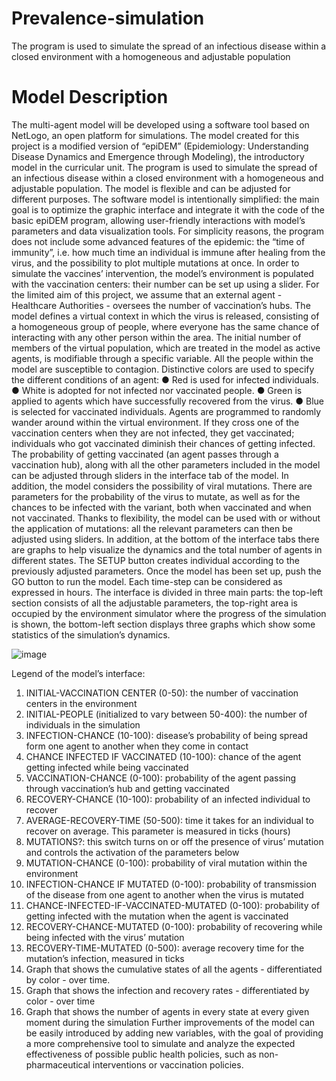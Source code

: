 # Prevalence-simulation
The program is used to simulate the spread of an infectious disease within a closed environment with a homogeneous and adjustable population




# Model Description
The multi-agent model will be developed using a software tool based on NetLogo, an open
platform for simulations. The model created for this project is a modified version of
“epiDEM” (Epidemiology: Understanding Disease Dynamics and Emergence through
Modeling), the introductory model in the curricular unit. The program is used to simulate the
spread of an infectious disease within a closed environment with a homogeneous and
adjustable population. The model is flexible and can be adjusted for different purposes.
The software model is intentionally simplified: the main goal is to optimize the graphic
interface and integrate it with the code of the basic epiDEM program, allowing user-friendly
interactions with model’s parameters and data visualization tools. For simplicity reasons, the
program does not include some advanced features of the epidemic: the “time of immunity”,
i.e. how much time an individual is immune after healing from the virus, and the possibility
to plot multiple mutations at once.
In order to simulate the vaccines’ intervention, the model’s environment is populated with the
vaccination centers: their number can be set up using a slider. For the limited aim of this
project, we assume that an external agent - Healthcare Authorities - oversees the number of
vaccination’s hubs.
The model defines a virtual context in which the virus is released, consisting of a
homogeneous group of people, where everyone has the same chance of interacting with any
other person within the area. The initial number of members of the virtual population, which
are treated in the model as active agents, is modifiable through a specific variable.
All the people within the model are susceptible to contagion.
Distinctive colors are used to specify the different conditions of an agent:
● Red is used for infected individuals.
● White is adopted for not infected nor vaccinated people.
● Green is applied to agents which have successfully recovered from the virus.
● Blue is selected for vaccinated individuals.
Agents are programmed to randomly wander around within the virtual environment. If they
cross one of the vaccination centers when they are not infected, they get vaccinated;
individuals who got vaccinated diminish their chances of getting infected. The probability of
getting vaccinated (an agent passes through a vaccination hub), along with all the other
parameters included in the model can be adjusted through sliders in the interface tab of the
model.
In addition, the model considers the possibility of viral mutations. There are parameters for
the probability of the virus to mutate, as well as for the chances to be infected with the
variant, both when vaccinated and when not vaccinated. Thanks to flexibility, the model can
be used with or without the application of mutations: all the relevant parameters can then be
adjusted using sliders.
In addition, at the bottom of the interface tabs there are graphs to help visualize the dynamics
and the total number of agents in different states.
The SETUP button creates individual according to the previously adjusted parameters. Once
the model has been set up, push the GO button to run the model. Each time-step can be
considered as expressed in hours.
The interface is divided in three main parts: the top-left section consists of all the adjustable
parameters, the top-right area is occupied by the environment simulator where the progress of
the simulation is shown, the bottom-left section displays three graphs which show some
statistics of the simulation’s dynamics.


![image](https://user-images.githubusercontent.com/113435148/192497735-0b5a99d8-9a2b-4089-98be-5dff8ccf6a08.png)


Legend of the model’s interface:
1. INITIAL-VACCINATION CENTER (0-50): the number of vaccination centers in the
environment
2. INITIAL-PEOPLE (initialized to vary between 50-400): the number of individuals in
the simulation
3. INFECTION-CHANCE (10-100): disease’s probability of being spread form one
agent to another when they come in contact
4. CHANCE INFECTED IF VACCINATED (10-100): chance of the agent getting
infected while being vaccinated
5. VACCINATION-CHANCE (0-100): probability of the agent passing through
vaccination’s hub and getting vaccinated
6. RECOVERY-CHANCE (10-100): probability of an infected individual to recover
7. AVERAGE-RECOVERY-TIME (50-500): time it takes for an individual to recover on
average. This parameter is measured in ticks (hours)
8. MUTATIONS?: this switch turns on or off the presence of virus’ mutation and controls
the activation of the parameters below
9. MUTATION-CHANCE (0-100): probability of viral mutation within the environment
10. INFECTION-CHANCE IF MUTATED (0-100): probability of transmission of the
disease from one agent to another when the virus is mutated
11. CHANCE-INFECTED-IF-VACCINATED-MUTATED (0-100): probability of getting
infected with the mutation when the agent is vaccinated
12. RECOVERY-CHANCE-MUTATED (0-100): probability of recovering while being
infected with the virus’ mutation
13. RECOVERY-TIME-MUTATED (0-500): average recovery time for the mutation’s
infection, measured in ticks
14. Graph that shows the cumulative states of all the agents - differentiated by color -
over time.
15. Graph that shows the infection and recovery rates - differentiated by color - over time
16. Graph that shows the number of agents in every state at every given moment during
the simulation
Further improvements of the model can be easily introduced by adding new variables, with
the goal of providing a more comprehensive tool to simulate and analyze the expected
effectiveness of possible public health policies, such as non-pharmaceutical interventions or
vaccination policies.
